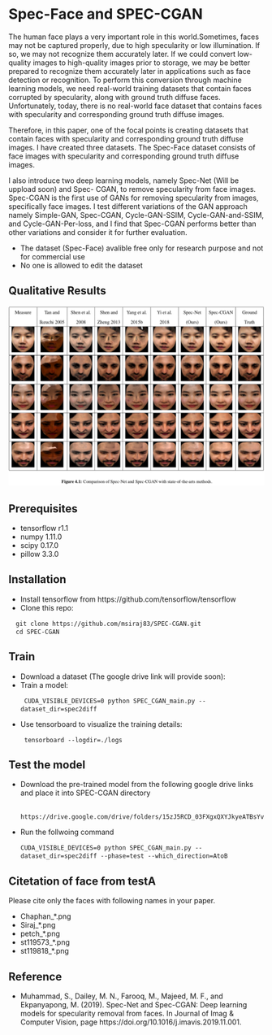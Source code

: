 # Spec-Face and SPEC-CGAN
The human face plays a very important role in this world.Sometimes, faces may not be captured properly, due to high specularity or low illumination. If so, we may not recognize them accurately later. If we could convert low-quality images to high-quality images prior to storage, we may be better prepared to recognize them accurately later in applications such as
face detection or recognition. To perform this conversion through machine learning models, we need real-world training datasets that contain faces corrupted by specularity, along with ground truth diffuse faces. Unfortunately, today, there is no real-world face dataset that contains faces with specularity and corresponding ground truth diffuse images.

Therefore, in this paper, one of the focal points is creating datasets that contain faces with specularity and corresponding ground truth diffuse images. I have created three datasets. The Spec-Face dataset consists of face images with specularity and corresponding ground truth diffuse images.

I also introduce two deep learning models, namely Spec-Net (Will be uppload soon) and Spec-
CGAN, to remove specularity from face images. Spec-CGAN is the first use of GANs for removing specularity from images, specifically face images. I test different variations of the GAN approach namely Simple-GAN, Spec-CGAN, Cycle-GAN-SSIM, Cycle-GAN-and-SSIM, and Cycle-GAN-Per-loss, and I find that Spec-CGAN performs better than other variations and consider it for further evaluation.

<ul>
  <li> The dataset (Spec-Face) avalible free only for research purpose and not for commercial use </li>
  <li> No one is allowed to edit the dataset </li>
</ul>

## Qualitative Results
<p align="center">
  <img src="./img/SPEC_CGAN_Quali_result.png"  title="hover text">
</p>

## Prerequisites 
<ul>
  <li>tensorflow r1.1 </li>
  <li>numpy 1.11.0 </li>
  <li>scipy 0.17.0 </li>
  <li>pillow 3.3.0 </li>
</ul>

## Installation 
<ul>
  <li> Install tensorflow from https://github.com/tensorflow/tensorflow </li>
  <li> Clone this repo: </li> 
</ul> 

```
  git clone https://github.com/msiraj83/SPEC-CGAN.git
  cd SPEC-CGAN
```
## Train
<ul>
  <li> Download a dataset (The google drive link will provide soon): </li>
  
  <li> Train a model: </li>
  
  ```
   CUDA_VISIBLE_DEVICES=0 python SPEC_CGAN_main.py --dataset_dir=spec2diff
  ``` 
  <li> Use tensorboard to visualize the training details: </li> 
  
  ```
   tensorboard --logdir=./logs
  ```
</ul>

## Test the model
<ul>
  <li> Download the pre-trained model from the following google drive links and place it into SPEC-CGAN directory</li>
  
  ```
   https://drive.google.com/drive/folders/15zJ5RCD_03FXgxQXYJkyeATBsYvnAawR
  ```
  
  <li> Run the follwoing command </li>
  
   ```
   CUDA_VISIBLE_DEVICES=0 python SPEC_CGAN_main.py --dataset_dir=spec2diff --phase=test --which_direction=AtoB
  ```  
</ul>
  
## Citetation of face from testA
Please cite only the faces with following names in your paper.
<ul>
  <li>Chaphan_*.png </li>
  <li>Siraj_*.png </li>
  <li>petch_*.png</li>
  <li>st119573_*.png </li>
  <li>st119818_*.png </li>
</ul>

## Reference
<ul>
  <li> Muhammad, S., Dailey, M. N., Farooq, M., Majeed, M. F., and Ekpanyapong, M. (2019). Spec-Net
and Spec-CGAN: Deep learning models for specularity removal from faces. In Journal of Imag
& Computer Vision, page https://doi.org/10.1016/j.imavis.2019.11.001.</li>
</ul>
